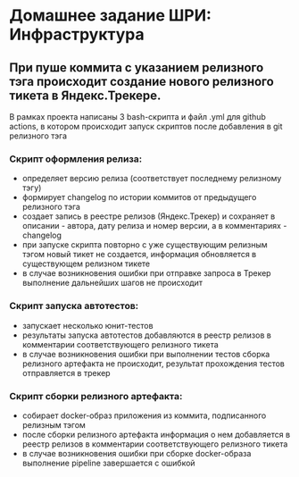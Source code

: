 # Домашнее задание ШРИ: Инфраструктура
## При пуше коммита с указанием релизного тэга происходит создание нового релизного тикета в Яндекс.Трекере.

В рамках проекта написаны 3 bash-скрипта и файл .yml для github actions, в котором происходит запуск скриптов после добавления в git релизного тэга
### Скрипт оформления релиза:
+ определяет версию релиза (соответствует последнему релизному тэгу)
+ формирует changelog по истории коммитов от предыдущего релизного тэга
+ создает запись в реестре релизов (Яндекс.Трекер) и сохраняет в описании - автора, дату релиза и номер версии, а в комментариях - changelog
+ при запуске скрипта повторно с уже существующим релизным тэгом новый тикет не создается, информация обновляется в существующем релизном тикете
+ в случае возникновения ошибки при отправке запроса в Трекер выполнение дальнейших шагов не происходит
### Скрипт запуска автотестов:
+ запускает несколько юнит-тестов
+ результаты запуска автотестов добавляются в реестр релизов в комментарии соответствующего релизного тикета
+ в случае возникновения ошибки при выполнении тестов сборка релизного артефакта не происходит, результат прохождения тестов отправляется в трекер
### Скрипт сборки релизного артефакта:
+ собирает docker-образ приложения из коммита, подписанного релизным тэгом
+ после сборки релизного артефакта информация о нем добавляется в реестр релизов в комментарии соответствующего релизного тикета
+ в случае возникновения ошибки при сборке docker-образа выполнение pipeline завершается с ошибкой


